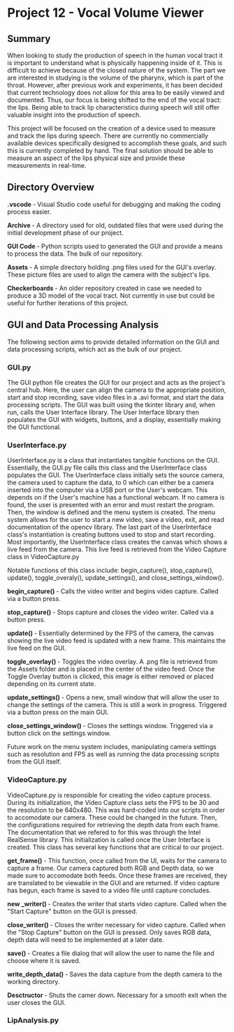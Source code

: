 # Project 12 - Vocal Volume Viewer

## Summary

When looking to study the production of speech in the human vocal tract it is important to understand what is physically happening inside of it. This is difficult to achieve because of the closed nature of the system. The part we are interested in studying is the volume of the pharynx, which is part of the throat. However, after previous work and experiments, it has been decided that current technology does not allow for this area to be easily viewed and documented.  Thus, our focus is being shifted to the end of the vocal tract: the lips. Being able to track lip characteristics during speech will still offer valuable insight into the production of speech.



This project will be focused on the creation of a device used to measure and track the lips during speech. There are currently no commercially available devices specifically designed to accomplish these goals, and such this is currently completed by hand. The final solution should be able to measure an aspect of the lips physical size and provide these measurements in real-time.


## Directory Overview

<b> .vscode </b> - Visual Studio code useful for debugging and making the coding process easier.

<b> Archive </b> - A directory used for old, outdated files that were used during the initial development phase of our project.

<b> GUI Code </b> - Python scripts used to generated the GUI and provide a means to process the data. The bulk of our repository.

<b> Assets </b> - A simple directory holding .png files used for the GUI's overlay. These picture files are used to align the camera with the subject's lips.

<b> Checkerboards </b> - An older repository created in case we needed to produce a 3D model of the vocal tract. Not currently in use but could be useful for further iterations of this project.


## GUI and Data Processing Analysis

The following section aims to provide detailed information on the GUI and data processing scripts, which act as the bulk of our project.

### GUI.py

The GUI python file creates the GUI for our project and acts as the project's central hub. Here, the user can align the camera to the appropriate position, start and stop recording, save video files in a .avi format, and start the data processing scripts.
The GUI was built using the tkinter library and, when run, calls the User Interface library. The User Interface library then populates the GUI with 
widgets, buttons, and a display, essentially making the GUI functional.

### UserInterface.py

UserInterface.py is a class that instantiates tangible functions on the GUI. Essentially, the GUI.py file calls this class and the UserInterface class populates the GUI.
The UserInterface class initially sets the source camera, the camera used to capture the data, to 0 which can either be a camera inserted into the computer via a USB port or the User's webcam. This depends on if the User's machine has a functional webcam.
If no camera is found, the user is presented with an error and must restart the program. Then, the window is defined and the menu system is created. The menu system allows for the user to start a new video, save a video, exit, and read documentation of the opencv library.
The last part of the UserInterface class's instantiation is creating buttons used to stop and start recording.
Most importantly, the UserInterface class creates the canvas which shows a live feed from the camera. This live feed is retrieved from the Video Capture class in VideoCapture.py

Notable functions of this class include: begin_capture(), stop_capture(), update(), toggle_overaly(), update_settings(), and close_settings_window().

<b> begin_capture() </b> - Calls the video writer and begins video capture. Called via a button press.

<b> stop_capture() </b> - Stops capture and closes the video writer. Called via a button press.

<b> update() </b> - Essentially determined by the FPS of the camera, the canvas showing the live video feed is updated with a new frame. This maintains the live feed on the GUI.

<b> toggle_overlay() </b> - Toggles the video overlay. A .png file is retrieved from the Assets folder and is placed in the center of the video feed. Once the Toggle Overlay button is clicked, this image is either removed or placed depending on its current state.

<b> update_settings() </b> - Opens a new, small window that will allow the user to change the settings of the camera. This is still a work in progress. Triggered via a button press on the main GUI.

<b> close_settings_window() </b> - Closes the settings window. Triggered via a button click on the settings window.

Future work on the menu system includes, manipulating camera settings such as resolution and FPS as well as running the data processing scripts from the GUI itself.

### VideoCapture.py

VideoCapture.py is responsible for creating the video capture process. During its initialization, the Video Capture class sets the FPS to be 30 and the resolution to be 640x480. This was hard-coded into our scripts in order to accomodate our camera. These could be changed in the future. Then, the configurations required for retrieving the depth data from each frame. The documentation that we refered to for this was through the Intel RealSense library. This initialization is called once the User Interface is created. This class has several key functions that are critical to our project.

<b> get_frame() </b> - This function, once called from the UI, waits for the camera to capture a frame. Our camera captured both RGB and Depth data, so we made sure to accomodate both feeds. Once these frames are received, they are translated to be viewable in the GUI and are returned. If video capture has begun, each frame is saved to a video file until capture concludes.

<b> new _writer() </b> - Creates the writer that starts video capture. Called when the "Start Capture" button on the GUI is pressed.

<b> close_writer() </b> - Closes the writer necessary for video capture. Called when the "Stop Capture" button on the GUI is pressed. Only saves RGB data, depth data will need to be implemented at a later date. 

<b> save() </b> - Creates a file dialog that will allow the user to name the file and choose where it is saved. 

<b> write_depth_data() </b> - Saves the data capture from the depth camera to the working directory. 

<b> Desctructor </b> - Shuts the camer down. Necessary for a smooth exit when the user closes the GUI.

### LipAnalysis.py 


